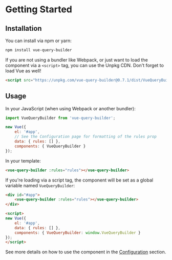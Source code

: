 # Getting Started

## Installation

You can install via npm or yarn:

```sh
npm install vue-query-builder
```

If you are not using a bundler like Webpack, or just want to load the component via a `<script>` tag, you can use the Unpkg CDN. Don't forget to load Vue as well!

```html
<script src="https://unpkg.com/vue-query-builder@0.7.1/dist/VueQueryBuilder.umd.min.js"></script>
```

## Usage

In your JavaScript (when using Webpack or another bundler):

```js
import VueQueryBuilder from 'vue-query-builder';

new Vue({
    el: '#app',
    // See the Configuration page for formatting of the rules prop
    data: { rules: [] },
    components: { VueQueryBuilder }
});
```

In your template:

```html
<vue-query-builder :rules="rules"></vue-query-builder>
```

If you're loading via a script tag, the component will be set as a global variable named `VueQueryBuilder`:

```html
<div id="#app">
    <vue-query-builder :rules="rules"></vue-query-builder>
</div>

<script>
new Vue({
    el: '#app',
    data: { rules: [] },
    components: { VueQueryBuilder: window.VueQueryBuilder }
});
</script>
```

See more details on how to use the component in the [Configuration](configuration.md) section.
